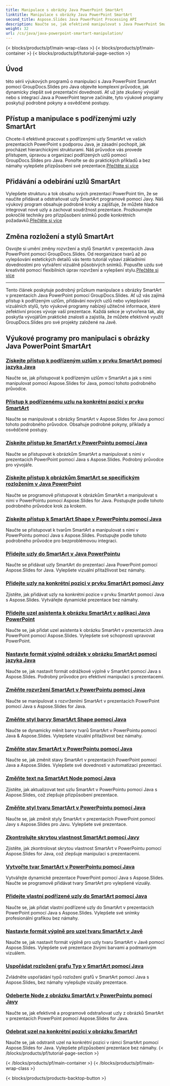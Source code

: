 ```yaml
---
title: Manipulace s obrázky Java PowerPoint SmartArt
linktitle: Manipulace s obrázky Java PowerPoint SmartArt
second_title: Aspose.Slides Java PowerPoint Processing API
description: Naučte se, jak efektivně manipulovat s Java PowerPoint SmartArt pomocí GroupDocs.Slides for Java tutoriálů. Získejte přístup k podřízeným uzlům, přidávejte uzly, změňte rozvržení a další!
weight: 32
url: /cs/java/java-powerpoint-smartart-manipulation/
---
```


{< blocks/products/pf/main-wrap-class >}
{< blocks/products/pf/main-container >}
{< blocks/products/pf/tutorial-page-section >}


## Úvod

této sérii výukových programů o manipulaci s Java PowerPoint SmartArt pomocí GroupDocs.Slides pro Java objevíte komplexní průvodce, jak dynamicky zlepšit své prezentační dovednosti. Ať už jste zkušený vývojář nebo s integrací Java a PowerPoint teprve začínáte, tyto výukové programy poskytují podrobné pokyny a osvědčené postupy.

## Přístup a manipulace s podřízenými uzly SmartArt

 Chcete-li efektivně pracovat s podřízenými uzly SmartArt ve vašich prezentacích PowerPoint s podporou Java, je zásadní pochopit, jak procházet hierarchickými strukturami. Náš průvodce vás provede přístupem, úpravou a organizací podřízených uzlů pomocí GroupDocs.Slides pro Java. Ponořte se do praktických příkladů a bez námahy vylepšete přizpůsobení své prezentace.[Přečtěte si více](./access-child-nodes-smartart-java/)

## Přidávání a odebírání uzlů SmartArt

Vylepšete strukturu a tok obsahu svých prezentací PowerPoint tím, že se naučíte přidávat a odstraňovat uzly SmartArt programově pomocí Javy. Náš výukový program obsahuje podrobné kroky a zajišťuje, že můžete hladce integrovat nové uzly a zachovat soudržnost prezentace. Prozkoumejte pokročilé techniky pro přizpůsobení snímků podle konkrétních požadavků.[Přečtěte si více](./add-nodes-smartart-java-powerpoint/)

## Změna rozložení a stylů SmartArt

 Osvojte si umění změny rozvržení a stylů SmartArt v prezentacích Java PowerPoint pomocí GroupDocs.Slides. Od reorganizace tvarů až po vylepšování estetických detailů vás tento tutoriál vybaví základními dovednostmi pro vytváření vizuálně působivých snímků. Popusťte uzdu své kreativitě pomocí flexibilních úprav rozvržení a vylepšení stylu.[Přečtěte si více](./change-smartart-layout-powerpoint-java/)

---

Tento článek poskytuje podrobný průzkum manipulace s obrázky SmartArt v prezentacích Java PowerPoint pomocí GroupDocs.Slides. Ať už vás zajímá přístup k podřízeným uzlům, přidávání nových uzlů nebo vylepšování vizuálních stylů, tyto výukové programy nabízejí užitečné informace, které zefektivní proces vývoje vaší prezentace. Každá sekce je vytvořena tak, aby poskytla vývojářům praktické znalosti a zajistila, že můžete efektivně využít GroupDocs.Slides pro své projekty založené na Javě.

## Výukové programy pro manipulaci s obrázky Java PowerPoint SmartArt
### [Získejte přístup k podřízeným uzlům v prvku SmartArt pomocí jazyka Java](./access-child-nodes-smartart-java/)
Naučte se, jak přistupovat k podřízeným uzlům v SmartArt a jak s nimi manipulovat pomocí Aspose.Slides for Java, pomocí tohoto podrobného průvodce.
### [Přístup k podřízenému uzlu na konkrétní pozici v prvku SmartArt](./access-child-node-specific-position-smartart-java/)
Naučte se manipulovat s obrázky SmartArt v Aspose.Slides for Java pomocí tohoto podrobného průvodce. Obsahuje podrobné pokyny, příklady a osvědčené postupy.
### [Získejte přístup ke SmartArt v PowerPointu pomocí Java](./access-smartart-powerpoint-java/)
Naučte se přistupovat k obrázkům SmartArt a manipulovat s nimi v prezentacích PowerPoint pomocí Java s Aspose.Slides. Podrobný průvodce pro vývojáře.
### [Získejte přístup k obrázkům SmartArt se specifickým rozložením v Java PowerPoint](./access-smartart-specific-layout-java-powerpoint/)
Naučte se programově přistupovat k obrázkům SmartArt a manipulovat s nimi v PowerPointu pomocí Aspose.Slides for Java. Postupujte podle tohoto podrobného průvodce krok za krokem.
### [Získejte přístup k SmartArt Shape v PowerPointu pomocí Java](./access-smartart-shape-powerpoint-java/)
Naučte se přistupovat k tvarům SmartArt a manipulovat s nimi v PowerPointu pomocí Java s Aspose.Slides. Postupujte podle tohoto podrobného průvodce pro bezproblémovou integraci.
### [Přidejte uzly do SmartArt v Java PowerPointu](./add-nodes-smartart-java-powerpoint/)
Naučte se přidávat uzly SmartArt do prezentací Java PowerPoint pomocí Aspose.Slides for Java. Vylepšete vizuální přitažlivost bez námahy.
### [Přidejte uzly na konkrétní pozici v prvku SmartArt pomocí Javy](./add-nodes-specific-position-smartart-java/)
Zjistěte, jak přidávat uzly na konkrétní pozice v prvku SmartArt pomocí Java s Aspose.Slides. Vytvářejte dynamické prezentace bez námahy.
### [Přidejte uzel asistenta k obrázku SmartArt v aplikaci Java PowerPoint](./add-assistant-node-smartart-java-powerpoint/)
Naučte se, jak přidat uzel asistenta k obrázku SmartArt v prezentacích Java PowerPoint pomocí Aspose.Slides. Vylepšete své schopnosti upravovat PowerPoint.
### [Nastavte formát výplně odrážek v obrázku SmartArt pomocí jazyka Java](./set-bullet-fill-format-smartart-java/)
Naučte se, jak nastavit formát odrážkové výplně v SmartArt pomocí Java s Aspose.Slides. Podrobný průvodce pro efektivní manipulaci s prezentacemi.
### [Změňte rozvržení SmartArt v PowerPointu pomocí Java](./change-smartart-layout-powerpoint-java/)
Naučte se manipulovat s rozvrženími SmartArt v prezentacích PowerPoint pomocí Java s Aspose.Slides for Java.
### [Změňte styl barvy SmartArt Shape pomocí Java](./change-smartart-shape-color-style-java/)
Naučte se dynamicky měnit barvy tvarů SmartArt v PowerPointu pomocí Java & Aspose.Slides. Vylepšete vizuální přitažlivost bez námahy.
### [Změňte stav SmartArt v PowerPointu pomocí Java](./change-smartart-state-powerpoint-java/)
Naučte se, jak změnit stavy SmartArt v prezentacích PowerPoint pomocí Java a Aspose.Slides. Vylepšete své dovednosti v automatizaci prezentací.
### [Změňte text na SmartArt Node pomocí Java](./change-text-smartart-node-java/)
Zjistěte, jak aktualizovat text uzlu SmartArt v PowerPointu pomocí Java s Aspose.Slides, což zlepšuje přizpůsobení prezentace.
### [Změňte styl tvaru SmartArt v PowerPointu pomocí Java](./change-smartart-shape-style-powerpoint-java/)
Naučte se, jak změnit styly SmartArt v prezentacích PowerPoint pomocí Javy s Aspose.Slides pro Javu. Vylepšete své prezentace.
### [Zkontrolujte skrytou vlastnost SmartArt pomocí Javy](./check-smartart-hidden-property-java/)
Zjistěte, jak zkontrolovat skrytou vlastnost SmartArt v PowerPointu pomocí Aspose.Slides for Java, což zlepšuje manipulaci s prezentacemi.
### [Vytvořte tvar SmartArt v PowerPointu pomocí Java](./create-smartart-shape-powerpoint-java/)
Vytvářejte dynamické prezentace PowerPoint pomocí Java s Aspose.Slides. Naučte se programově přidávat tvary SmartArt pro vylepšené vizuály.
### [Přidejte vlastní podřízené uzly do SmartArt pomocí Java](./add-custom-child-nodes-smartart-java/)
Naučte se, jak přidat vlastní podřízené uzly do SmartArt v prezentacích PowerPoint pomocí Java s Aspose.Slides. Vylepšete své snímky profesionální grafikou bez námahy.
### [Nastavte formát výplně pro uzel tvaru SmartArt v Javě](./set-fill-format-smartart-shape-node-java/)
Naučte se, jak nastavit formát výplně pro uzly tvaru SmartArt v Javě pomocí Aspose.Slides. Vylepšete své prezentace živými barvami a podmanivým vizuálem.
### [Uspořádat rozložení grafu Typ v SmartArt pomocí Java](./organize-chart-layout-type-smartart-java/)
Zvládněte uspořádání typů rozložení grafů v SmartArt pomocí Java s Aspose.Slides, bez námahy vylepšujte vizuály prezentace.
### [Odeberte Node z obrázku SmartArt v PowerPointu pomocí Javy](./remove-node-smartart-powerpoint-java/)
Naučte se, jak efektivně a programově odstraňovat uzly z obrázků SmartArt v prezentacích PowerPoint pomocí Aspose.Slides for Java.
### [Odebrat uzel na konkrétní pozici v obrázku SmartArt](./remove-node-specific-position-smartart-java/)
Naučte se, jak odstranit uzel na konkrétní pozici v rámci SmartArt pomocí Aspose.Slides for Java. Vylepšete přizpůsobení prezentace bez námahy.
{< /blocks/products/pf/tutorial-page-section >}

{< /blocks/products/pf/main-container >}
{< /blocks/products/pf/main-wrap-class >}

{< blocks/products/products-backtop-button >}
